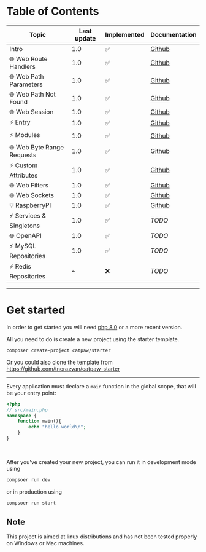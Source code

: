 # Table of Contents

| Topic                      | Last update | Implemented | Documentation
|----------------------------|-------------|-----------|---------------------------------------
| Intro                      | 1.0         | ✅         | [Github](./docs/0.Intro.md)
| 🌐 Web Route Handlers      | 1.0         | ✅         | [Github](./docs/1.WebRouteHandlers.md)
| 🌐 Web Path Parameters     | 1.0         | ✅         | [Github](./docs/2.WebPathParameters.md)
| 🌐 Web Path Not Found      | 1.0         | ✅         | [Github](./docs/3.WebPathNotFound.md)
| 🌐 Web Session             | 1.0         | ✅         | [Github](./docs/4.WebSession.md)
| ⚡ Entry                    | 1.0         | ✅         | [Github](./docs/5.Entry.md)
| ⚡ Modules                  | 1.0         | ✅         | [Github](./docs/6.Modules.md)
| 🌐 Web Byte Range Requests | 1.0         | ✅         | [Github](./docs/7.WebByteRangeRequests.md)
| ⚡ Custom Attributes        | 1.0         | ✅         | [Github](./docs/8.CustomAttributes.md)
| 🌐 Web Filters             | 1.0         | ✅         | [Github](./docs/9.WebFilters.md)
| 🌐 Web Sockets             | 1.0         | ✅         | [Github](./docs/10.WebSockets.md)
| 💡 RaspberryPI             | 1.0         | ✅         | [Github](./docs/11.RaspberryPI.md)
| ⚡ Services & Singletons    | 1.0         | ✅         | _TODO_
| 🌐 OpenAPI                 | 1.0         | ✅         | _TODO_
| ⚡ MySQL Repositories       | 1.0         | ✅         | _TODO_
| ⚡ Redis Repositories       | ~           | ❌         | _TODO_

---

# Get started

In order to get started you will need [php 8.0](https://www.php.net/downloads.php) or a more recent version.

All you need to do is create a new project using the starter template.

```bash
composer create-project catpaw/starter
```

Or you could also clone the template from https://github.com/tncrazvan/catpaw-starter

---

Every application must declare a ```main``` function in the global scope, that will be your entry point:

```php
<?php
// src/main.php
namespace {
    function main(){
        echo "hello world\n";
    }
}
```

<br/>

After you've created your new project, you can run it in development mode using

```bash
compsoer run dev
```

or in production using

```bash
compsoer run start
```

## Note

This project is aimed at linux distributions and has not been tested properly on Windows or Mac machines.
